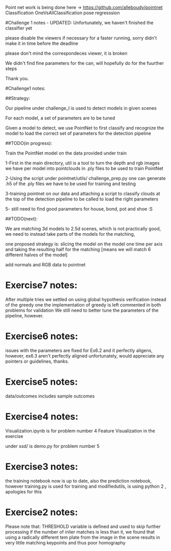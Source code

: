 Point net work is being done here ->
https://github.com/alleboudy/pointnet
Classification
OneVsAllClassification
pose regresssion

#Challenge 1 notes - UPDATED:
Unfortunately, we haven't finished the classifier yet

please disable the viewers if necessary for a faster running, sorry didn't make it in time before the deadline

please don't mind the correspondeces viewer, it is broken

We didn't find fine parameters for the can, will hopefully do for the fuurther steps

Thank you.



#Challenge1 notes:


##Strategy:

Our pipeline under challenge_I is used to detect models in given scenes

For each model, a set of parameters are to be tuned

Given a model to detect, we use PointNet to first classify and recognize the model to load the correct set of parameters for the detection pipeline


##TODO(in progress):

Train the PointNet model on the data provided under train

1-First in the main directory, util is a tool to turn the depth and rgb images we have per model into pointclouds in .ply files to be used to train PointNet

2-Using the script under pointnet/utils/ challenge_prep.py one can generate .h5 of the .ply files we have to be used for training and testing 

3-training pointnet on our data and attaching a script to classify clouds at the top of the detection pipeline to be called to load the right parameters

5- still need to find good parameters for house, bond, pot and shoe :S


##TODO(next):

We are matching 3d models to 2.5d scenes, which is not practically good, we need to instead take parts of the models for the matching, 

one proposed strategy is: slicing the model on the model one time per axis and taking the resulting half for the matching [means we will match 6 different halves of the model]

add normals and RGB data to pointnet

# Exercise7 notes:

After multiple tries we settled on using global hypothesis verification instead of the greedy one 
the implementation of greedy is left commented in both problems for validation
We still need to better tune the parameters of the pipeline, however. 

# Exercise6 notes:
issues with the parameters are fixed for Ex6.2 and it perfectly aligens, however, ex6.3 aren't perfectly aligned unfortunately, would appreciate any pointers or guidelines, thanks.


# Exercise5 notes:
data/outcomes includes sample outcomes

# Exercise4 notes:
Visualization.ipynb is for problem number 4 Feature Visualization in the exercise

under ssd/ is demo.py for problem number 5

# Exercise3 notes:
the training notebook now is up to date, also the prediction notebook,
however training.py is used for training and modifiedutils, is using python 2 , apologies for this

# Exercise2 notes:
Please note that:
THRESHOLD variable is defined and used to skip further processing if the number
of inlier matches is less than it, we found that using a radically different tem
plate from the image in the scene results in very little matching keypoints and thus poor homography


